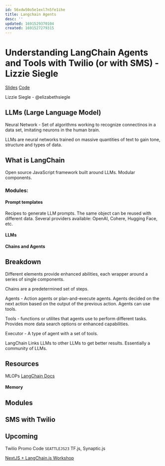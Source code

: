 ```yaml
---
id: 56xdw50o5e1exl7n5fe1ihe
title: Langchain Agents
desc: ''
updated: 1691529370104
created: 1691527279315
---
```

# Understanding LangChain Agents and Tools with Twilio (or with SMS) - Lizzie Siegle
[Slides](https://docs.google.com/presentation/d/1lE_e5oGZksRtBhZVUPbKnw4KJjA3dAah5mhm-lJ4agU/edit#slide=id.p)
[Code](https://github.com/elizabethsiegle/seattlejs/blob/main/talk.js)

Lizzie Siegle - @elizabethsiegle

## LLMs (Large Language Model)
Neural Network - Set of algorithms working to recognize connectinos in a data set, imitating neurons in the human brain.

LLMs are neural networks trained on massive quantities of text to gain tone, structure and types of data.

## What is LangChain
Open source JavaScript framework built around LLMs. Modular components.

### Modules:

#### Prompt templates
Recipes to generate LLM prompts. The same object can be reused with different data.
Several providers available: OpenAI, Cohere, Hugging Face, etc.

#### LLMs

#### Chains and Agents


## Breakdown
Different elements provide enhanced abilities, each wrapper around a series of single components. 

Chains are a predetermined set of steps.

Agents - Action agents or plan-and-execute agents. Agents decided on the next action based on the output of the previous action. Agents can use tools.

Tools - functions or utilites that agents use to perform different tasks. Provides more data search options or enhanced capabilities.

Executor - A type of agent with a set of tools.

LangChain
Links LLMs to other LLMs to get better results. Essentially a community of LLMs.

## Resources
MLOPs
[LangChain Docs](js.langchain.com/docs)



#### Memory

## Modules

## SMS with Twilio

## Upcoming

Twilio Promo Code `SEATTLEJS23`
TF.js, Synaptic.js

[NextJS + LangChain.js Workshop](build-ai.dev)